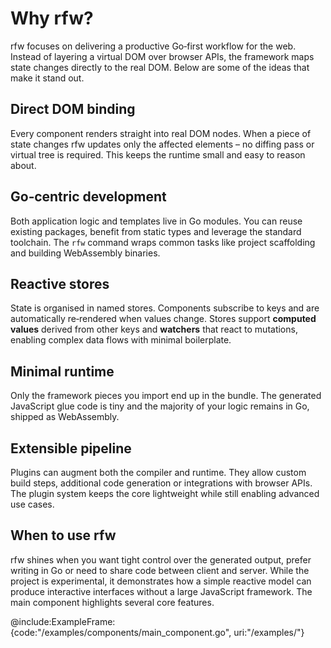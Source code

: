 # Why rfw?

rfw focuses on delivering a productive Go‑first workflow for the web.
Instead of layering a virtual DOM over browser APIs, the framework maps
state changes directly to the real DOM. Below are some of the ideas that
make it stand out.

## Direct DOM binding

Every component renders straight into real DOM nodes. When a piece of
state changes rfw updates only the affected elements – no diffing pass or
virtual tree is required. This keeps the runtime small and easy to
reason about.

## Go‑centric development

Both application logic and templates live in Go modules. You can reuse
existing packages, benefit from static types and leverage the standard
toolchain. The `rfw` command wraps common tasks like project
scaffolding and building WebAssembly binaries.

## Reactive stores

State is organised in named stores. Components subscribe to keys and are
automatically re‑rendered when values change. Stores support **computed
values** derived from other keys and **watchers** that react to
mutations, enabling complex data flows with minimal boilerplate.

## Minimal runtime

Only the framework pieces you import end up in the bundle. The generated
JavaScript glue code is tiny and the majority of your logic remains in
Go, shipped as WebAssembly.

## Extensible pipeline

Plugins can augment both the compiler and runtime. They allow custom
build steps, additional code generation or integrations with browser
APIs. The plugin system keeps the core lightweight while still enabling
advanced use cases.

## When to use rfw

rfw shines when you want tight control over the generated output, prefer
writing in Go or need to share code between client and server. While the
project is experimental, it demonstrates how a simple reactive model can
produce interactive interfaces without a large JavaScript framework.
The main component highlights several core features.

@include:ExampleFrame:{code:"/examples/components/main_component.go", uri:"/examples/"}
